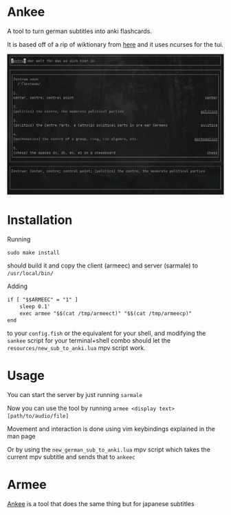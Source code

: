 # Ankee
A tool to turn german subtitles into anki flashcards.

It is based off of a rip of wiktionary from [here](https://kaikki.org/dictionary/German/words.html) and it uses ncurses for the tui.

![Armee](https://github.com/gitRaiku/Armee/blob/master/Resources/Armee.png?raw=true)

# Installation
Running 
```
sudo make install
```
should build it and copy the client (armeec) and server (sarmale) to ``/usr/local/bin/``

Adding 
```
if [ "$$ARMEEC" = "1" ]
    sleep 0.1'
    exec armee "$$(cat /tmp/armeect)" "$$(cat /tmp/armeecp)"
end
```
to your ``config.fish`` or the equivalent for your shell, and modifying the ``sankee`` script for your terminal+shell combo should let the ``resources/new_sub_to_anki.lua`` mpv script work.

# Usage
You can start the server by just running ``sarmale``

Now you can use the tool by running ``armee <display text> [path/to/audio/file]``

Movement and interaction is done using vim keybindings explained in the man page

Or by using the ``new_german_sub_to_anki.lua`` mpv script which takes the current mpv subtitle and sends that to ``ankeec``

# Armee
[Ankee](https://github.com/gitRaiku/Ankee) is a tool that does the same thing but for japanese subtitles
